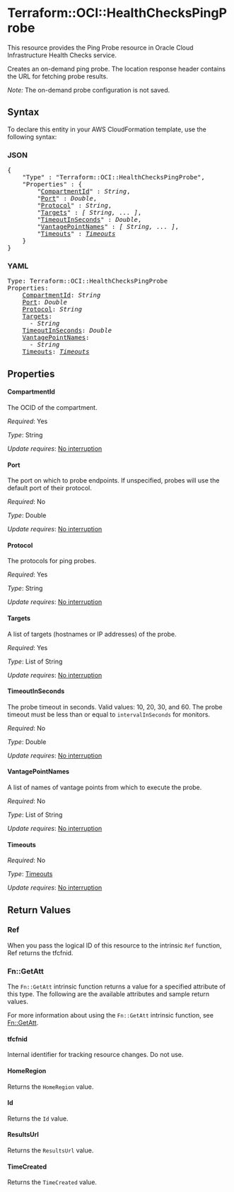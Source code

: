 # Terraform::OCI::HealthChecksPingProbe

This resource provides the Ping Probe resource in Oracle Cloud Infrastructure Health Checks service.

Creates an on-demand ping probe. The location response header contains the URL for
fetching probe results.

*Note:* The on-demand probe configuration is not saved.

## Syntax

To declare this entity in your AWS CloudFormation template, use the following syntax:

### JSON

<pre>
{
    "Type" : "Terraform::OCI::HealthChecksPingProbe",
    "Properties" : {
        "<a href="#compartmentid" title="CompartmentId">CompartmentId</a>" : <i>String</i>,
        "<a href="#port" title="Port">Port</a>" : <i>Double</i>,
        "<a href="#protocol" title="Protocol">Protocol</a>" : <i>String</i>,
        "<a href="#targets" title="Targets">Targets</a>" : <i>[ String, ... ]</i>,
        "<a href="#timeoutinseconds" title="TimeoutInSeconds">TimeoutInSeconds</a>" : <i>Double</i>,
        "<a href="#vantagepointnames" title="VantagePointNames">VantagePointNames</a>" : <i>[ String, ... ]</i>,
        "<a href="#timeouts" title="Timeouts">Timeouts</a>" : <i><a href="timeouts.md">Timeouts</a></i>
    }
}
</pre>

### YAML

<pre>
Type: Terraform::OCI::HealthChecksPingProbe
Properties:
    <a href="#compartmentid" title="CompartmentId">CompartmentId</a>: <i>String</i>
    <a href="#port" title="Port">Port</a>: <i>Double</i>
    <a href="#protocol" title="Protocol">Protocol</a>: <i>String</i>
    <a href="#targets" title="Targets">Targets</a>: <i>
      - String</i>
    <a href="#timeoutinseconds" title="TimeoutInSeconds">TimeoutInSeconds</a>: <i>Double</i>
    <a href="#vantagepointnames" title="VantagePointNames">VantagePointNames</a>: <i>
      - String</i>
    <a href="#timeouts" title="Timeouts">Timeouts</a>: <i><a href="timeouts.md">Timeouts</a></i>
</pre>

## Properties

#### CompartmentId

The OCID of the compartment.

_Required_: Yes

_Type_: String

_Update requires_: [No interruption](https://docs.aws.amazon.com/AWSCloudFormation/latest/UserGuide/using-cfn-updating-stacks-update-behaviors.html#update-no-interrupt)

#### Port

The port on which to probe endpoints. If unspecified, probes will use the default port of their protocol.

_Required_: No

_Type_: Double

_Update requires_: [No interruption](https://docs.aws.amazon.com/AWSCloudFormation/latest/UserGuide/using-cfn-updating-stacks-update-behaviors.html#update-no-interrupt)

#### Protocol

The protocols for ping probes.

_Required_: Yes

_Type_: String

_Update requires_: [No interruption](https://docs.aws.amazon.com/AWSCloudFormation/latest/UserGuide/using-cfn-updating-stacks-update-behaviors.html#update-no-interrupt)

#### Targets

A list of targets (hostnames or IP addresses) of the probe.

_Required_: Yes

_Type_: List of String

_Update requires_: [No interruption](https://docs.aws.amazon.com/AWSCloudFormation/latest/UserGuide/using-cfn-updating-stacks-update-behaviors.html#update-no-interrupt)

#### TimeoutInSeconds

The probe timeout in seconds. Valid values: 10, 20, 30, and 60. The probe timeout must be less than or equal to `intervalInSeconds` for monitors.

_Required_: No

_Type_: Double

_Update requires_: [No interruption](https://docs.aws.amazon.com/AWSCloudFormation/latest/UserGuide/using-cfn-updating-stacks-update-behaviors.html#update-no-interrupt)

#### VantagePointNames

A list of names of vantage points from which to execute the probe.

_Required_: No

_Type_: List of String

_Update requires_: [No interruption](https://docs.aws.amazon.com/AWSCloudFormation/latest/UserGuide/using-cfn-updating-stacks-update-behaviors.html#update-no-interrupt)

#### Timeouts

_Required_: No

_Type_: <a href="timeouts.md">Timeouts</a>

_Update requires_: [No interruption](https://docs.aws.amazon.com/AWSCloudFormation/latest/UserGuide/using-cfn-updating-stacks-update-behaviors.html#update-no-interrupt)

## Return Values

### Ref

When you pass the logical ID of this resource to the intrinsic `Ref` function, Ref returns the tfcfnid.

### Fn::GetAtt

The `Fn::GetAtt` intrinsic function returns a value for a specified attribute of this type. The following are the available attributes and sample return values.

For more information about using the `Fn::GetAtt` intrinsic function, see [Fn::GetAtt](https://docs.aws.amazon.com/AWSCloudFormation/latest/UserGuide/intrinsic-function-reference-getatt.html).

#### tfcfnid

Internal identifier for tracking resource changes. Do not use.

#### HomeRegion

Returns the <code>HomeRegion</code> value.

#### Id

Returns the <code>Id</code> value.

#### ResultsUrl

Returns the <code>ResultsUrl</code> value.

#### TimeCreated

Returns the <code>TimeCreated</code> value.

